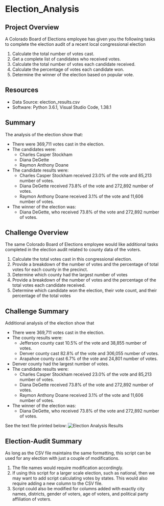 # Election_Analysis

## Project Overview
A Colorado Board of Elections employee has given you the following tasks to complete the election audit of a recent local congressional election

1. Calculate the total number of votes cast.
2. Get a complete list of candidates who received votes.
3. Calculate the total number of votes each candidate received.
4. Calculate the percentage of votes each candidate won.
5. Determine the winner of the election based on popular vote.

## Resources
- Data Source: election_results.csv
- Software: Python 3.6.1, Visual Studio Code, 1.38.1

## Summary
The analysis of the election show that:
- There were 369,711 votes cast in the election.
- The candidates were:
  - Charles Casper Stockham
  - Diana DeGette
  - Raymon Anthony Doane
- The candidate results were:
  - Charles Casper Stockham received 23.0% of the vote and 85,213 number of votes.
  - Diana DeGette received 73.8% of the vote and 272,892 number of votes.
  - Raymon Anthony Doane received 3.1% of the vote and 11,606 number of votes.
- The winner of the election was:
  - Diana DeGette, who received 73.8% of the vote and 272,892 number of votes.

## Challenge Overview
The same Colorado Board of Elections employee would like additional tasks completed in the election audit related to county data of the voters.

1. Calculate the total votes cast in this congressional election.
2. Provide a breakdown of the number of votes and the percentage of total votes for each county in the precinct.
3. Determine which county had the largest number of votes
4. Provide a breakdown of the number of votes and the percentage of the total votes each candidate received.
5. Determine which candidate won the election, their vote count, and their percentage of the total votes

## Challenge Summary
Additional analysis of the election show that
- There were 369,711 votes cast in the election.
- The county results were:
  - Jefferson county cast 10.5% of the vote and 38,855 number of votes.
  - Denver county cast 82.8% of the vote and 306,055 number of votes.
  - Arapahoe county cast 6.7% of the vote and 24,801 number of votes.
- Denver county had the largest number of votes.
- The candidate results were:
  - Charles Casper Stockham received 23.0% of the vote and 85,213 number of votes.
  - Diana DeGette received 73.8% of the vote and 272,892 number of votes.
  - Raymon Anthony Doane received 3.1% of the vote and 11,606 number of votes.
- The winner of the election was:
  - Diana DeGette, who received 73.8% of the vote and 272,892 number of votes.

See the text file printed below:
![Election Analysis Results](./Text_File.png)

## Election-Audit Summary
As long as the CSV file maintains the same formatting, this script can be used for any election with just a couple of modifications.

1. The file names would require modification accordingly.
2. If using this script for a larger scale election, such as national, then we may want to add script calculating votes by states. This would also require adding a new column to the CSV file.
3. Script could also be modified for columns added with exactly city names, districts, gender of voters, age of voters, and political party affiliation of voters.
